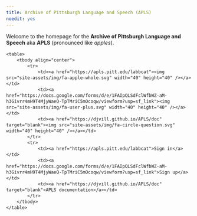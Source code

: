```yaml
---
title: Archive of Pittsburgh Language and Speech (APLS)
noedit: yes
---
```



<!-- To be injected via <iframe> into https://apls.pitt.edu/ -->

Welcome to the homepage for the **Archive of Pittsburgh Language and Speech** aka **APLS** (pronounced like _apples_).

<div id="dashboard">
	<!--
	<nav class="links">
		<div class="item" title="Sign in">
			<a href="https://apls.pitt.edu/labbcat" />
			<img src="site-assets/img/fa-apple-whole.svg" />
				<span class="dash-label">Sign in</span>
			</a>
		</div>
		<div class="item" title="Sign up">
			<a href="https://docs.google.com/forms/d/e/1FAIpQLSdFclWfbWZ-aM-h3Givrr4mH9T4MjyWaeQ-TpTMriC5mOcoqw/viewform?usp=sf_link" />
			<img src="site-assets/img/fa-user-plus.svg" />
				<span class="dash-label">Sign up</span>
			</a>
		</div>
		<div class="item" title="APLS documentation">
			<a href="https://djvill.github.io/APLS/doc" target="blank" />
			<img src="site-assets/img/fa-circle-question.svg" />
				<span class="dash-label">APLS documentation</span>
			</a>
		</div>
	</nav>
	-->
	
	<table>
		<tbody align="center">
			<tr>
				<td><a href="https://apls.pitt.edu/labbcat"><img src="site-assets/img/fa-apple-whole.svg" width="40" height="40" /></a></td>
				<td><a href="https://docs.google.com/forms/d/e/1FAIpQLSdFclWfbWZ-aM-h3Givrr4mH9T4MjyWaeQ-TpTMriC5mOcoqw/viewform?usp=sf_link"><img src="site-assets/img/fa-user-plus.svg" width="40" height="40" /></a></td>
				<td><a href="https://djvill.github.io/APLS/doc" target="blank"><img src="site-assets/img/fa-circle-question.svg" width="40" height="40" /></a></td>
			</tr>
			<tr>
				<td><a href="https://apls.pitt.edu/labbcat">Sign in</a></td>
				<td><a href="https://docs.google.com/forms/d/e/1FAIpQLSdFclWfbWZ-aM-h3Givrr4mH9T4MjyWaeQ-TpTMriC5mOcoqw/viewform?usp=sf_link">Sign up</a></td>
				<td><a href="https://djvill.github.io/APLS/doc" target="blank">APLS documentation</a></td>
			</tr>
		</tbody>
	</table>
	
</div>


